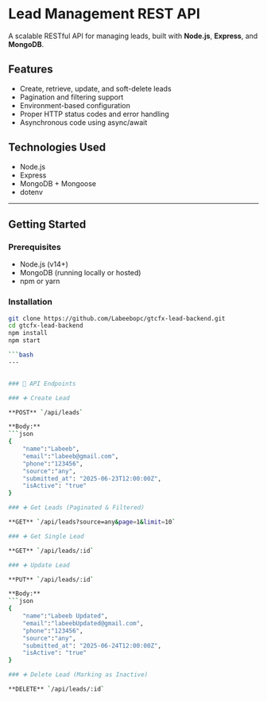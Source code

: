 # Lead Management REST API

A scalable RESTful API for managing leads, built with **Node.js**, **Express**, and **MongoDB**.

## Features

- Create, retrieve, update, and soft-delete leads
- Pagination and filtering support
- Environment-based configuration
- Proper HTTP status codes and error handling
- Asynchronous code using async/await

## Technologies Used

- Node.js
- Express
- MongoDB + Mongoose
- dotenv

---

## Getting Started

### Prerequisites

- Node.js (v14+)
- MongoDB (running locally or hosted)
- npm or yarn

### Installation

```bash
git clone https://github.com/Labeebopc/gtcfx-lead-backend.git
cd gtcfx-lead-backend
npm install
npm start

```bash
---


### 📄 API Endpoints

### ➕ Create Lead

**POST** `/api/leads`

**Body:**
```json
{
    "name":"Labeeb",
    "email":"labeeb@gmail.com",
    "phone":"123456",
    "source":"any",
    "submitted_at": "2025-06-23T12:00:00Z",
    "isActive": "true"
}

### ➕ Get Leads (Paginated & Filtered)

**GET** `/api/leads?source=any&page=1&limit=10`

### ➕ Get Single Lead

**GET** `/api/leads/:id`

### ➕ Update Lead

**PUT** `/api/leads/:id`

**Body:**
```json
{
    "name":"Labeeb Updated",
    "email":"labeebUpdated@gmail.com",
    "phone":"123456",
    "source":"any",
    "submitted_at": "2025-06-24T12:00:00Z",
    "isActive": "true"
}

### ➕ Delete Lead (Marking as Inactive)

**DELETE** `/api/leads/:id`
